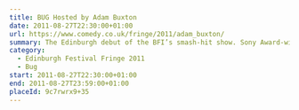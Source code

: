 ```yaml
---
title: BUG Hosted by Adam Buxton
date: 2011-08-27T22:30:00+01:00
url: https://www.comedy.co.uk/fringe/2011/adam_buxton/
summary: The Edinburgh debut of the BFI’s smash-hit show. Sony Award-winning Adam Buxton shows you the most extraordinary, innovative and downright hilarious music videos from around the world in his own inimitable style.
category:
  - Edinburgh Festival Fringe 2011
  - Bug
start: 2011-08-27T22:30:00+01:00
end: 2011-08-27T23:59:00+01:00
placeId: 9c7rwrx9+35
---
```

